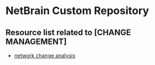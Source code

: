 # NetBrain Custom Repository

## Resource list related to [CHANGE MANAGEMENT]


* [network change analysis](network%20change%20analysis/)
